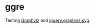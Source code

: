 # ggre
Testing <a href="http://www.graphviz.org/" target="_blank">Graphviz</a> and  <a href="https://github.com/mountainstorm/jquery.graphviz.svg" target="_blank">jquery.graphviz.svg</a>.
